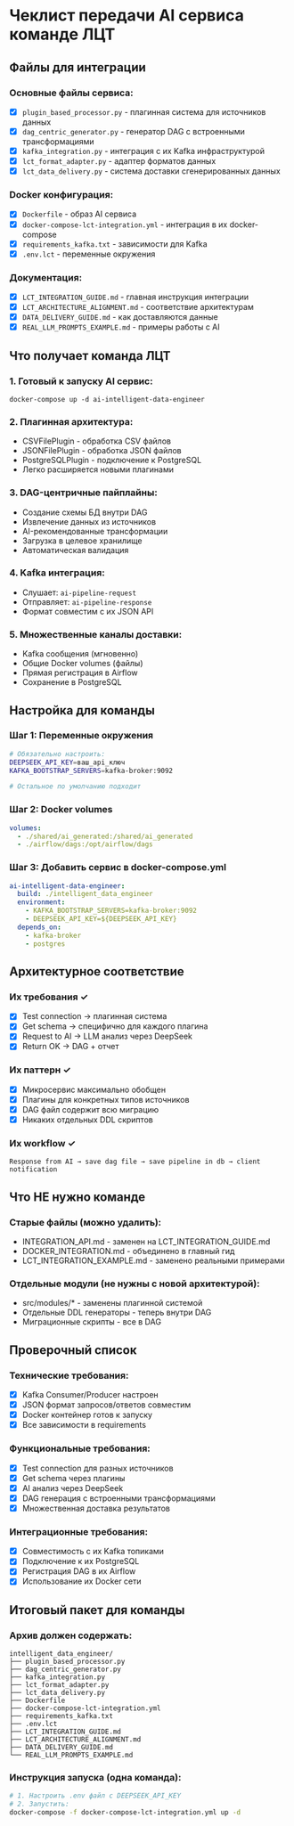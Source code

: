 # Чеклист передачи AI сервиса команде ЛЦТ

## Файлы для интеграции

### Основные файлы сервиса:
- [x] `plugin_based_processor.py` - плагинная система для источников данных
- [x] `dag_centric_generator.py` - генератор DAG с встроенными трансформациями
- [x] `kafka_integration.py` - интеграция с их Kafka инфраструктурой
- [x] `lct_format_adapter.py` - адаптер форматов данных
- [x] `lct_data_delivery.py` - система доставки сгенерированных данных

### Docker конфигурация:
- [x] `Dockerfile` - образ AI сервиса
- [x] `docker-compose-lct-integration.yml` - интеграция в их docker-compose
- [x] `requirements_kafka.txt` - зависимости для Kafka
- [x] `.env.lct` - переменные окружения

### Документация:
- [x] `LCT_INTEGRATION_GUIDE.md` - главная инструкция интеграции
- [x] `LCT_ARCHITECTURE_ALIGNMENT.md` - соответствие архитектурам
- [x] `DATA_DELIVERY_GUIDE.md` - как доставляются данные
- [x] `REAL_LLM_PROMPTS_EXAMPLE.md` - примеры работы с AI

## Что получает команда ЛЦТ

### 1. Готовый к запуску AI сервис:
```
docker-compose up -d ai-intelligent-data-engineer
```

### 2. Плагинная архитектура:
- CSVFilePlugin - обработка CSV файлов
- JSONFilePlugin - обработка JSON файлов  
- PostgreSQLPlugin - подключение к PostgreSQL
- Легко расширяется новыми плагинами

### 3. DAG-центричные пайплайны:
- Создание схемы БД внутри DAG
- Извлечение данных из источников
- AI-рекомендованные трансформации
- Загрузка в целевое хранилище
- Автоматическая валидация

### 4. Kafka интеграция:
- Слушает: `ai-pipeline-request`
- Отправляет: `ai-pipeline-response`
- Формат совместим с их JSON API

### 5. Множественные каналы доставки:
- Kafka сообщения (мгновенно)
- Общие Docker volumes (файлы)
- Прямая регистрация в Airflow
- Сохранение в PostgreSQL

## Настройка для команды

### Шаг 1: Переменные окружения
```bash
# Обязательно настроить:
DEEPSEEK_API_KEY=ваш_api_ключ
KAFKA_BOOTSTRAP_SERVERS=kafka-broker:9092

# Остальное по умолчанию подходит
```

### Шаг 2: Docker volumes
```yaml
volumes:
  - ./shared/ai_generated:/shared/ai_generated
  - ./airflow/dags:/opt/airflow/dags
```

### Шаг 3: Добавить сервис в docker-compose.yml
```yaml
ai-intelligent-data-engineer:
  build: ./intelligent_data_engineer
  environment:
    - KAFKA_BOOTSTRAP_SERVERS=kafka-broker:9092
    - DEEPSEEK_API_KEY=${DEEPSEEK_API_KEY}
  depends_on:
    - kafka-broker
    - postgres
```

## Архитектурное соответствие

### Их требования ✓
- [x] Test connection → плагинная система
- [x] Get schema → специфично для каждого плагина  
- [x] Request to AI → LLM анализ через DeepSeek
- [x] Return OK → DAG + отчет

### Их паттерн ✓
- [x] Микросервис максимально обобщен
- [x] Плагины для конкретных типов источников
- [x] DAG файл содержит всю миграцию
- [x] Никаких отдельных DDL скриптов

### Их workflow ✓
```
Response from AI → save dag file → save pipeline in db → client notification
```

## Что НЕ нужно команде

### Старые файлы (можно удалить):
- INTEGRATION_API.md - заменен на LCT_INTEGRATION_GUIDE.md
- DOCKER_INTEGRATION.md - объединено в главный гид
- LCT_INTEGRATION_EXAMPLE.md - заменено реальными примерами

### Отдельные модули (не нужны с новой архитектурой):
- src/modules/* - заменены плагинной системой
- Отдельные DDL генераторы - теперь внутри DAG
- Миграционные скрипты - все в DAG

## Проверочный список

### Технические требования:
- [x] Kafka Consumer/Producer настроен
- [x] JSON формат запросов/ответов совместим
- [x] Docker контейнер готов к запуску
- [x] Все зависимости в requirements

### Функциональные требования:
- [x] Test connection для разных источников
- [x] Get schema через плагины
- [x] AI анализ через DeepSeek
- [x] DAG генерация с встроенными трансформациями
- [x] Множественная доставка результатов

### Интеграционные требования:
- [x] Совместимость с их Kafka топиками
- [x] Подключение к их PostgreSQL
- [x] Регистрация DAG в их Airflow
- [x] Использование их Docker сети

## Итоговый пакет для команды

### Архив должен содержать:
```
intelligent_data_engineer/
├── plugin_based_processor.py
├── dag_centric_generator.py  
├── kafka_integration.py
├── lct_format_adapter.py
├── lct_data_delivery.py
├── Dockerfile
├── docker-compose-lct-integration.yml
├── requirements_kafka.txt
├── .env.lct
├── LCT_INTEGRATION_GUIDE.md
├── LCT_ARCHITECTURE_ALIGNMENT.md
├── DATA_DELIVERY_GUIDE.md
└── REAL_LLM_PROMPTS_EXAMPLE.md
```

### Инструкция запуска (одна команда):
```bash
# 1. Настроить .env файл с DEEPSEEK_API_KEY
# 2. Запустить:
docker-compose -f docker-compose-lct-integration.yml up -d
```
